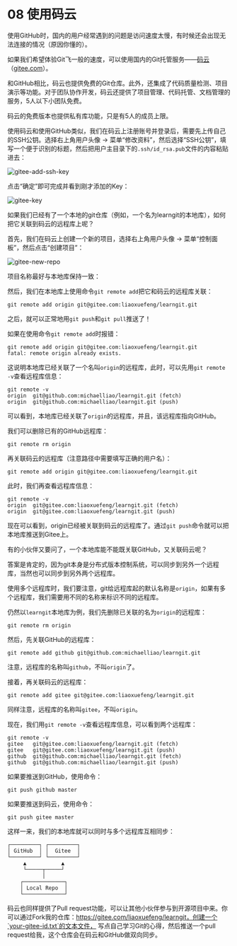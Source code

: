 # 08 使用码云

使用GitHub时，国内的用户经常遇到的问题是访问速度太慢，有时候还会出现无法连接的情况（原因你懂的）。

如果我们希望体验Git飞一般的速度，可以使用国内的Git托管服务——[码云](https://gitee.com/)（[gitee.com](https://gitee.com/)）。

和GitHub相比，码云也提供免费的Git仓库。此外，还集成了代码质量检测、项目演示等功能。对于团队协作开发，码云还提供了项目管理、代码托管、文档管理的服务，5人以下小团队免费。

 码云的免费版本也提供私有库功能，只是有5人的成员上限。

使用码云和使用GitHub类似，我们在码云上注册账号并登录后，需要先上传自己的SSH公钥。选择右上角用户头像 -> 菜单“修改资料”，然后选择“SSH公钥”，填写一个便于识别的标题，然后把用户主目录下的`.ssh/id_rsa.pub`文件的内容粘贴进去：

![gitee-add-ssh-key](https://www.liaoxuefeng.com/files/attachments/1163452910422880/l)

点击“确定”即可完成并看到刚才添加的Key：

![gitee-key](https://www.liaoxuefeng.com/files/attachments/1163453163108928/l)

如果我们已经有了一个本地的git仓库（例如，一个名为learngit的本地库），如何把它关联到码云的远程库上呢？

首先，我们在码云上创建一个新的项目，选择右上角用户头像 -> 菜单“控制面板”，然后点击“创建项目”：

![gitee-new-repo](https://www.liaoxuefeng.com/files/attachments/1163453517527296/l)

项目名称最好与本地库保持一致：

然后，我们在本地库上使用命令`git remote add`把它和码云的远程库关联：

```
git remote add origin git@gitee.com:liaoxuefeng/learngit.git
```

之后，就可以正常地用`git push`和`git pull`推送了！

如果在使用命令`git remote add`时报错：

```
git remote add origin git@gitee.com:liaoxuefeng/learngit.git
fatal: remote origin already exists.
```

这说明本地库已经关联了一个名叫`origin`的远程库，此时，可以先用`git remote -v`查看远程库信息：

```
git remote -v
origin	git@github.com:michaelliao/learngit.git (fetch)
origin	git@github.com:michaelliao/learngit.git (push)
```

可以看到，本地库已经关联了`origin`的远程库，并且，该远程库指向GitHub。

我们可以删除已有的GitHub远程库：

```
git remote rm origin
```

再关联码云的远程库（注意路径中需要填写正确的用户名）：

```
git remote add origin git@gitee.com:liaoxuefeng/learngit.git
```

此时，我们再查看远程库信息：

```
git remote -v
origin	git@gitee.com:liaoxuefeng/learngit.git (fetch)
origin	git@gitee.com:liaoxuefeng/learngit.git (push)
```

现在可以看到，origin已经被关联到码云的远程库了。通过`git push`命令就可以把本地库推送到Gitee上。

有的小伙伴又要问了，一个本地库能不能既关联GitHub，又关联码云呢？

答案是肯定的，因为git本身是分布式版本控制系统，可以同步到另外一个远程库，当然也可以同步到另外两个远程库。

使用多个远程库时，我们要注意，git给远程库起的默认名称是`origin`，如果有多个远程库，我们需要用不同的名称来标识不同的远程库。

仍然以`learngit`本地库为例，我们先删除已关联的名为`origin`的远程库：

```
git remote rm origin
```

然后，先关联GitHub的远程库：

```
git remote add github git@github.com:michaelliao/learngit.git
```

注意，远程库的名称叫`github`，不叫`origin`了。

接着，再关联码云的远程库：

```
git remote add gitee git@gitee.com:liaoxuefeng/learngit.git
```

同样注意，远程库的名称叫`gitee`，不叫`origin`。

现在，我们用`git remote -v`查看远程库信息，可以看到两个远程库：

```
git remote -v
gitee	git@gitee.com:liaoxuefeng/learngit.git (fetch)
gitee	git@gitee.com:liaoxuefeng/learngit.git (push)
github	git@github.com:michaelliao/learngit.git (fetch)
github	git@github.com:michaelliao/learngit.git (push)
```

如果要推送到GitHub，使用命令：

```
git push github master
```

如果要推送到码云，使用命令：

```
git push gitee master
```

这样一来，我们的本地库就可以同时与多个远程库互相同步：

```ascii
┌─────────┐ ┌─────────┐
│ GitHub  │ │  Gitee  │
└─────────┘ └─────────┘
     ▲           ▲
     └─────┬─────┘
           │
    ┌─────────────┐
    │ Local Repo  │
    └─────────────┘
```

码云也同样提供了Pull request功能，可以让其他小伙伴参与到开源项目中来。你可以通过Fork我的仓库：https://gitee.com/liaoxuefeng/learngit，创建一个`your-gitee-id.txt`的文本文件， 写点自己学习Git的心得，然后推送一个pull request给我，这个仓库会在码云和GitHub做双向同步。